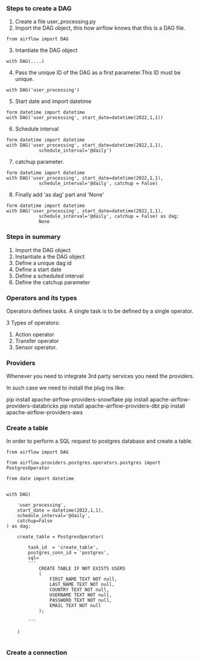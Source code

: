 ### Steps to create a DAG

1. Create a file user_processing.py
2. Import the DAG object, this how airflow knows that this is a DAG file.
```
from airflow import DAG
```
3. Intantiate the DAG object

```
with DAG(....)
```
4. Pass the unique ID of the DAG as a first parameter.This ID must be unique.

```
with DAG('user_processing')
```
5. Start date and import datetime

```
form datetime import datetime
with DAG('user_processing', start_date=datetime(2022,1,1))
```

6. Schedule interval

```
form datetime import datetime
with DAG('user_processing', start_date=datetime(2022,1,1),
            schedule_interval='@daily')
```

7. catchup parameter.

```
form datetime import datetime
with DAG('user_processing', start_date=datetime(2022,1,1),
            schedule_interval='@daily', catchup = False)

```

8. Finally add 'as dag' part and 'None'

```
form datetime import datetime
with DAG('user_processing', start_date=datetime(2022,1,1),
            schedule_interval='@daily', catchup = False) as dag:
            None

```


### Steps in summary

1. Import the DAG object
2. Instantiate a the DAG object
3. Define a unique dag id
4. Define a start date
5. Define a scheduled interval
6. Define the catchup parameter


### Operators and its types

Operators defines tasks.
A single task is to be defined by a single operator.

3 Types of operators:

1. Action operator
2. Transfer operator
3. Sensor operator.

### Providers

Whenever you need to integrate 3rd party services you need the providers. 

In such case we need to install the plug ins like:

pip install apache-airflow-providers-snowflake
pip install apache-airflow-providers-databricks
pip install apache-airflow-providers-dbt
pip install apache-airflow-providers-aws


### Create a table

In order to perform a SQL request to postgres database and create a table.

```
from airflow import DAG

from airflow.providers.postgres.operators.postgres import PostgresOperator

from date import datetime


with DAG(

    'user_processing',
    start_date = datetime(2022,1,1),
    schedule_interval='@daily',
    catchup=False
) as dag:

    create_table = PostgresOperator(

        task_id  = 'create_table',
        postgres_conn_id = 'postgres',
        sql=
        '''
            CREATE TABLE IF NOT EXISTS USERS
            (
                FIRST_NAME TEXT NOT null,
                LAST_NAME TEXT NOT null,
                COUNTRY TEXT NOT null,
                USERNAME TEXT NOT null,
                PASSWORD TEXT NOT null,
                EMAIL TEXT NOT null
            );
        
        '''

    )


```

### Create a connection



